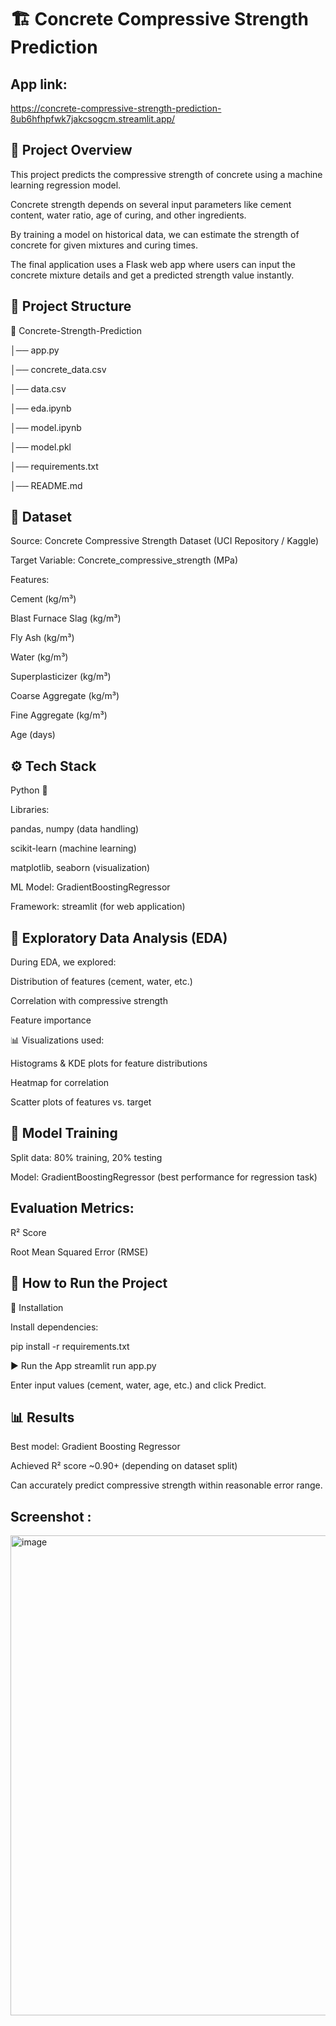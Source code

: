 # 🏗️ Concrete Compressive Strength Prediction

## App link: 
https://concrete-compressive-strength-prediction-8ub6hfhpfwk7jakcsogcm.streamlit.app/
    
## 📖 Project Overview

This project predicts the compressive strength of concrete using a machine learning regression model.

Concrete strength depends on several input parameters like cement content, water ratio, age of curing, and other ingredients.

By training a model on historical data, we can estimate the strength of concrete for given mixtures and curing times.

The final application uses a Flask web app where users can input the concrete mixture details and get a predicted strength value instantly.

## 📌 Project Structure

📂 Concrete-Strength-Prediction

│── app.py   

│── concrete_data.csv

│── data.csv 

│── eda.ipynb

│── model.ipynb

│── model.pkl  

│── requirements.txt 

│── README.md             


## 📂 Dataset

Source: Concrete Compressive Strength Dataset (UCI Repository / Kaggle)

Target Variable: Concrete_compressive_strength (MPa)

Features:

Cement (kg/m³)

Blast Furnace Slag (kg/m³)

Fly Ash (kg/m³)

Water (kg/m³)

Superplasticizer (kg/m³)

Coarse Aggregate (kg/m³)

Fine Aggregate (kg/m³)

Age (days)

## ⚙️ Tech Stack

Python 🐍

Libraries:

pandas, numpy (data handling)

scikit-learn (machine learning)

matplotlib, seaborn (visualization)

ML Model: GradientBoostingRegressor

Framework: streamlit (for web application)

## 🔎 Exploratory Data Analysis (EDA)

During EDA, we explored:

Distribution of features (cement, water, etc.)

Correlation with compressive strength

Feature importance

📊 Visualizations used:

Histograms & KDE plots for feature distributions

Heatmap for correlation

Scatter plots of features vs. target

## 🧠 Model Training

Split data: 80% training, 20% testing

Model: GradientBoostingRegressor (best performance for regression task)

## Evaluation Metrics:

R² Score

Root Mean Squared Error (RMSE)

## 🚀 How to Run the Project

🔧 Installation

Install dependencies:

pip install -r requirements.txt

▶️ Run the App
streamlit run app.py

Enter input values (cement, water, age, etc.) and click Predict.

## 📊 Results

Best model: Gradient Boosting Regressor

Achieved R² score ~0.90+ (depending on dataset split)

Can accurately predict compressive strength within reasonable error range.

## Screenshot :
<img width="763" height="768" alt="image" src="https://github.com/user-attachments/assets/178b1096-6447-4884-966c-9e4eb8bf888b" />
